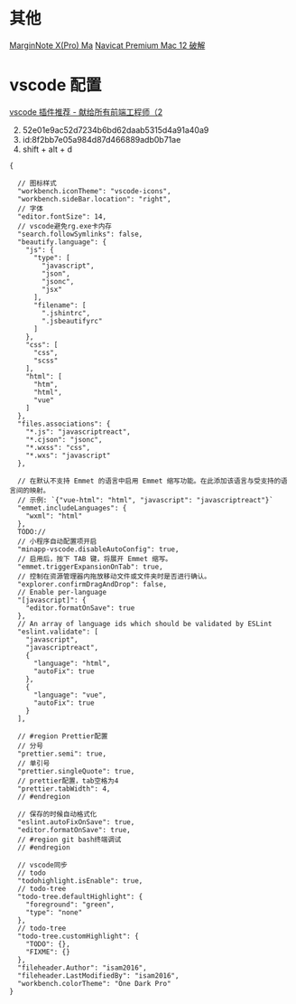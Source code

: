 # 其他

[MarginNote X(Pro) Ma](https://www.zhinin.com/marginnote_pro-mac.html)
[Navicat Premium Mac 12 破解](https://blog.csdn.net/xhd731568849/article/details/79751188)

# vscode 配置

[vscode 插件推荐 - 献给所有前端工程师（2](https://segmentfault.com/a/1190000006697219)

2. 52e01e9ac52d7234b6bd62daab5315d4a91a40a9
3. id:8f2bb7e05a984d87d466889adb0b71ae
4. shift + alt + d

```
{

  // 图标样式
  "workbench.iconTheme": "vscode-icons",
  "workbench.sideBar.location": "right",
  // 字体
  "editor.fontSize": 14,
  // vscode避免rg.exe卡内存
  "search.followSymlinks": false,
  "beautify.language": {
    "js": {
      "type": [
        "javascript",
        "json",
        "jsonc",
        "jsx"
      ],
      "filename": [
        ".jshintrc",
        ".jsbeautifyrc"
      ]
    },
    "css": [
      "css",
      "scss"
    ],
    "html": [
      "htm",
      "html",
      "vue"
    ]
  },
  "files.associations": {
    "*.js": "javascriptreact",
    "*.cjson": "jsonc",
    "*.wxss": "css",
    "*.wxs": "javascript"
  },

  // 在默认不支持 Emmet 的语言中启用 Emmet 缩写功能。在此添加该语言与受支持的语言间的映射。
  // 示例: `{"vue-html": "html", "javascript": "javascriptreact"}`
  "emmet.includeLanguages": {
    "wxml": "html"
  },
  TODO://
  // 小程序自动配置项开启
  "minapp-vscode.disableAutoConfig": true,
  // 启用后，按下 TAB 键，将展开 Emmet 缩写。
  "emmet.triggerExpansionOnTab": true,
  // 控制在资源管理器内拖放移动文件或文件夹时是否进行确认。
  "explorer.confirmDragAndDrop": false,
  // Enable per-language
  "[javascript]": {
    "editor.formatOnSave": true
  },
  // An array of language ids which should be validated by ESLint
  "eslint.validate": [
    "javascript",
    "javascriptreact",
    {
      "language": "html",
      "autoFix": true
    },
    {
      "language": "vue",
      "autoFix": true
    }
  ],

  // #region Prettier配置
  // 分号
  "prettier.semi": true,
  // 单引号
  "prettier.singleQuote": true,
  // prettier配置，tab空格为4
  "prettier.tabWidth": 4,
  // #endregion

  // 保存的时候自动格式化
  "eslint.autoFixOnSave": true,
  "editor.formatOnSave": true,
  // #region git bash终端调试
  // #endregion

  // vscode同步
  // todo
  "todohighlight.isEnable": true,
  // todo-tree
  "todo-tree.defaultHighlight": {
    "foreground": "green",
    "type": "none"
  },
  // todo-tree
  "todo-tree.customHighlight": {
    "TODO": {},
    "FIXME": {}
  },
  "fileheader.Author": "isam2016",
  "fileheader.LastModifiedBy": "isam2016",
  "workbench.colorTheme": "One Dark Pro"
}

```

